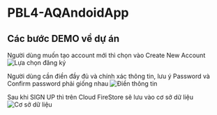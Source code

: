# PBL4-AQAndoidApp

## Các bước DEMO về dự án

Người dùng muốn tạo account mới thì chọn vào Create New Account
![Lựa chọn đăng ký](https://dochub.com/donguyenanh2k1/0YkWQ4BwYYqnl1dwpl7A8q/luachondangky-jpg?gdiExists=13ySVnKTMDKd8sZXFOdEmxsVQgB7tvUvD)

Người dùng cần điền đầy đủ và chính xác thông tin, lưu ý Password và Confirm password phải giống nhau
![Điền thông tin](https://dochub.com/donguyenanh2k1/Noek8bMwxDWEqP8wl7d2qm/screenshot-2022-12-04-10-06-56-747-com-dnanh-pbl4-aqandoidapp-jpg)

Sau khi SIGN UP thì trên Cloud FireStore sẽ lưu vào cơ sở dữ liệu
![Cơ sở dữ liệu](https://dochub.com/donguyenanh2k1/orO7lgeVL0gQJ3lVjMP2p5/databasetrencloudfirestore-gif)

